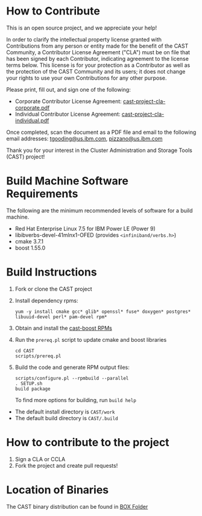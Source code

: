 # How to Contribute

This is an open source project, and we appreciate your help!

In order to clarify the intellectual property license granted with Contributions from any person or entity made for the benefit of the CAST Community, a Contributor License Agreement ("CLA") must be on file that has been signed by each Contributor, indicating agreement to the license terms below. This license is for your protection as a Contributor as well as the protection of the CAST Community and its users; it does not change your rights to use your own Contributions for any other purpose.

Please print, fill out, and sign one of the following: 

 * Corporate Contributor License Agreement: [cast-project-cla-corporate.pdf](https://github.com/IBM/CAST/blob/master/cast-project-cla-corporate.pdf) 
 * Individual Contributor License Agreement: [cast-project-cla-individual.pdf](https://github.com/IBM/CAST/blob/master/cast-project-cla-individual.pdf)

Once completed, scan the document as a PDF file and email to the following email addresses: tgooding@us.ibm.com, pizzano@us.ibm.com 

Thank you for your interest in the Cluster Administration and Storage Tools (CAST) project!

# Build Machine Software Requirements

The following are the minimum recommended levels of software for a build machine.

- Red Hat Enterprise Linux 7.5 for IBM Power LE (Power 9)
- libibverbs-devel-41mlnx1-OFED (provides `<infiniband/verbs.h>`)
- cmake 3.7.1
- boost 1.55.0

# Build Instructions

1. Fork or clone the CAST project  
2. Install dependency rpms: 

   ```
   yum -y install cmake gcc* glib* openssl* fuse* doxygen* postgres* libuuid-devel perl* pam-devel rpm*
   ```
3. Obtain and install the [cast-boost RPMs](https://ibm.ent.box.com/s/xz86ufe0pwvzwe6wnjfb88g846txe3hb/folder/48985700581)
4. Run the `prereq.pl` script to update cmake and boost libraries 

   ```
   cd CAST
   scripts/prereq.pl
   ```

5. Build the code and generate RPM output files:

   ```
   scripts/configure.pl --rpmbuild --parallel
   . SETUP.sh
   build package
   ```

   To find more options for building, run `build help`


* The default install directory is `CAST/work`
* The default build directory is `CAST/.build`

# How to contribute to the project

1. Sign a CLA or CCLA 
2. Fork the project and create pull requests!

# Location of Binaries

The CAST binary distribution can be found in [BOX Folder](https://ibm.box.com/s/xz86ufe0pwvzwe6wnjfb88g846txe3hb)
